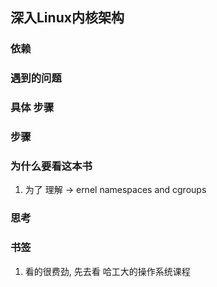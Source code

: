 ## 深入Linux内核架构

### 依赖


### 遇到的问题


### 具体 步骤


### 步骤

### 为什么要看这本书
1. 为了 理解 -> ernel namespaces and cgroups


### 思考


### 书签
1. 看的很费劲, 先去看 哈工大的操作系统课程